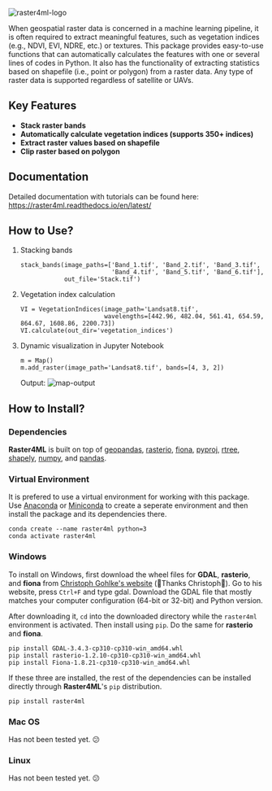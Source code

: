 ![raster4ml-logo](https://raw.githubusercontent.com/souravbhadra/raster4ml/master/docs/images/raster4ml_logo.png)

When geospatial raster data is concerned in a machine learning pipeline, it is often required to extract meaningful features, such as vegetation indices (e.g., NDVI, EVI, NDRE, etc.) or textures. This package provides easy-to-use functions that can automatically calculates the features with one or several lines of codes in Python. It also has the functionality of extracting statistics based on shapefile (i.e., point or polygon) from a raster data. Any type of raster data is supported regardless of satellite or UAVs.

## Key Features
- **Stack raster bands**
- **Automatically calculate vegetation indices (supports 350+ indices)**
- **Extract raster values based on shapefile**
- **Clip raster based on polygon**


## Documentation
Detailed documentation with tutorials can be found here: https://raster4ml.readthedocs.io/en/latest/

## How to Use?
1. Stacking bands
    ```
    stack_bands(image_paths=['Band_1.tif', 'Band_2.tif', 'Band_3.tif',
                             'Band_4.tif', 'Band_5.tif', 'Band_6.tif'],
                out_file='Stack.tif')
    ```
2. Vegetation index calculation
    ```
    VI = VegetationIndices(image_path='Landsat8.tif',
                           wavelengths=[442.96, 482.04, 561.41, 654.59, 864.67, 1608.86, 2200.73])
    VI.calculate(out_dir='vegetation_indices')
    ```
2. Dynamic visualization in Jupyter Notebook
    ```
    m = Map()
    m.add_raster(image_path='Landsat8.tif', bands=[4, 3, 2])
    ```
    Output:
    ![map-output](https://raw.githubusercontent.com/souravbhadra/raster4ml/master/docs/images/map_output.png)

## How to Install?
### Dependencies
**Raster4ML** is built on top of [geopandas](https://geopandas.org/en/stable/), [rasterio](https://rasterio.readthedocs.io/en/latest/), [fiona](https://github.com/Toblerity/Fiona), [pyproj](https://pyproj4.github.io/pyproj/stable/), [rtree](https://github.com/Toblerity/rtree), [shapely](https://shapely.readthedocs.io/en/stable/manual.html), [numpy](https://numpy.org/), and [pandas](https://pandas.pydata.org/).

### Virtual Environment
It is prefered to use a virtual environment for working with this package. Use [Anaconda](https://www.anaconda.com/) or [Miniconda](https://docs.conda.io/en/latest/miniconda.html) to create a seperate environment and then install the package and its dependencies there.
```
conda create --name raster4ml python=3
conda activate raster4ml
```

### Windows
To install on Windows, first download the wheel files for **GDAL**, **rasterio**, and **fiona** from [Christoph Gohlke's website](https://www.lfd.uci.edu/~gohlke/pythonlibs/) (🤗Thanks Christoph🤗). Go to his website, press <code>Ctrl+F</code> and type gdal. Download the GDAL file that mostly matches your computer configuration (64-bit or 32-bit) and Python version.

After downloading it, <code>cd</code> into the downloaded directory while the <code>raster4ml</code> environment is activated. Then install using <code>pip</code>. Do the same for **rasterio** and **fiona**.
```
pip install GDAL‑3.4.3‑cp310‑cp310‑win_amd64.whl
pip install rasterio‑1.2.10‑cp310‑cp310‑win_amd64.whl
pip install Fiona‑1.8.21‑cp310‑cp310‑win_amd64.whl
```
If these three are installed, the rest of the dependencies can be installed directly through **Raster4ML**'s <code>pip</code> distribution.
```
pip install raster4ml
```

### Mac OS
Has not been tested yet. 😕

### Linux
Has not been tested yet. 😕